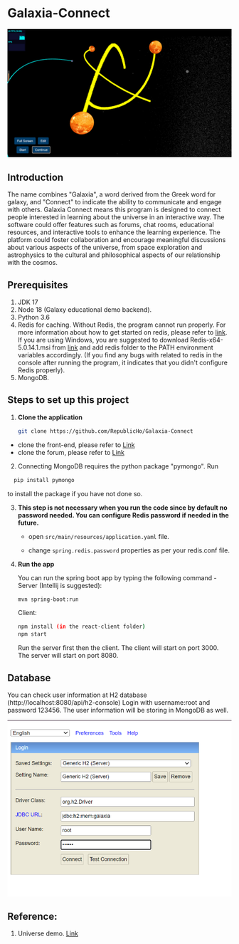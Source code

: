 # Galaxia-Connect
![img.png](img.png)
## Introduction
The name combines "Galaxia", a word derived from the Greek word for galaxy, and "Connect" to indicate the ability to communicate and engage with others.
Galaxia Connect means this program is designed to connect people interested in learning about the universe in an interactive way. The software could offer features such as forums, chat rooms, educational resources, and interactive tools to enhance the learning experience. The platform could foster collaboration and encourage meaningful discussions about various aspects of the universe, from space exploration and astrophysics to the cultural and philosophical aspects of our relationship with the cosmos.

## Prerequisites
1. JDK 17
2. Node 18 (Galaxy educational demo backend).
3. Python 3.6
4. Redis for caching. Without Redis, the program cannot run properly.
   For more information about how to get started on redis, please refer to [link](https://tableplus.com/blog/2018/10/how-to-start-stop-restart-redis.html).
   If you are using Windows, you are suggested to download Redis-x64-5.0.14.1.msi from [link](https://github.com/tporadowski/redis/releases)
   and add redis folder to the PATH environment variables accordingly. (If you find any bugs with related to redis in the console
   after running the program, it indicates that you didn't configure Redis properly).
5. MongoDB.


## Steps to set up this project
1. **Clone the application**

   ```bash
   git clone https://github.com/RepublicHo/Galaxia-Connect
   ```
+ clone the front-end, please refer to [Link](https://github.com/lucascheng24/galaxia-interface)
+ clone the forum, please refer to [Link](https://github.com/lucascheng24/COMP3334-Discussion-forum)

2. Connecting MongoDB requires the python package "pymongo". Run 
 ```bash
   pip install pymongo
   ```
   to install the package if you have not done so.
 
3. **This step is not necessary when you run the code since by default no password needed. You can configure Redis password if needed in the future.**

    + open `src/main/resources/application.yaml` file.

    + change `spring.redis.password` properties as per your redis.conf file. 

4. **Run the app**

   You can run the spring boot app by typing the following command -
   Server (Intellij is suggested):

   ```bash
   mvn spring-boot:run
   ```   
   
   Client:
   ```bash
   npm install (in the react-client folder)
   npm start
   ```

   Run the server first then the client.
   The client will start on port 3000. 
   The server will start on port 8080.


## Database 

You can check user information at H2 database (http://localhost:8080/api/h2-console) 
Login with username:root and password 123456. The user information will be storing in MongoDB as well. 

![img_3.png](img_3.png)



## Reference:

1. Universe demo. [Link](https://github.com/KikiLetGo/UniverseSim)



